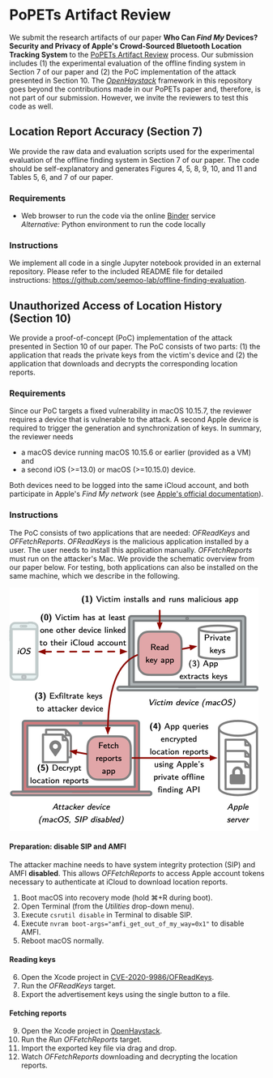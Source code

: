 # PoPETs Artifact Review

We submit the research artifacts of our paper **Who Can _Find My_ Devices? Security and Privacy of Apple's Crowd-Sourced Bluetooth Location Tracking System** to the [PoPETs Artifact Review](https://petsymposium.org/artifacts.php) process.
Our submission includes (1) the experimental evaluation of the offline finding system in Section 7 of our paper and (2) the PoC implementation of the attack presented in Section 10.
The [_OpenHaystack_](README.md) framework in this repository goes beyond the contributions made in our PoPETs paper and, therefore, is not part of our submission. However, we invite the reviewers to test this code as well.

## Location Report Accuracy (Section 7)

We provide the raw data and evaluation scripts used for the experimental evaluation of the offline finding system in Section 7 of our paper.
The code should be self-explanatory and generates Figures 4, 5, 8, 9, 10, and 11 and Tables 5, 6, and 7 of our paper.

### Requirements

- Web browser to run the code via the online [Binder](https://mybinder.org) service  
  _Alternative:_ Python environment to run the code locally

### Instructions

We implement all code in a single Jupyter notebook provided in an external repository. Please refer to the included README file for detailed instructions: https://github.com/seemoo-lab/offline-finding-evaluation.

## Unauthorized Access of Location History (Section 10)

We provide a proof-of-concept (PoC) implementation of the attack presented in Section 10 of our paper.
The PoC consists of two parts: (1) the application that reads the private keys from the victim's device and (2) the application that downloads and decrypts the corresponding location reports.

### Requirements

Since our PoC targets a fixed vulnerability in macOS 10.15.7, the reviewer requires a device that is vulnerable to the attack. A second Apple device is required to trigger the generation and synchronization of keys. In summary, the reviewer needs

- a macOS device running macOS 10.15.6 or earlier (provided as a VM) and
- a second iOS (>=13.0) or macOS (>=10.15.0) device.

Both devices need to be logged into the same iCloud account, and both participate in Apple's _Find My network_ (see [Apple's official documentation](https://support.apple.com/en-us/HT210400)).

### Instructions

The PoC consists of two applications that are needed: _OFReadKeys_ and _OFFetchReports_. _OFReadKeys_ is the malicious application installed by a user. The user needs to install this application manually. _OFFetchReports_ must run on the attacker's Mac. We provide the schematic overview from our paper below.
For testing, both applications can also be installed on the same machine, which we describe in the following.

![Attack flow](Resources/CVE-2020-9986.png)

#### Preparation: disable SIP and AMFI

The attacker machine needs to have system integrity protection (SIP) and AMFI **disabled**. This allows _OFFetchReports_ to access Apple account tokens necessary to authenticate at iCloud to download location reports.

1. Boot macOS into recovery mode (hold ⌘+R during boot).
2. Open Terminal (from the _Utilities_ drop-down menu).
3. Execute `csrutil disable` in Terminal to disable SIP.
4. Execute `nvram boot-args="amfi_get_out_of_my_way=0x1"` to disable AMFI.
5. Reboot macOS normally.

#### Reading keys

6. Open the Xcode project in [CVE-2020-9986/OFReadKeys](CVE-2020-9986/OFReadKeys).
7. Run the _OFReadKeys_ target.
8. Export the advertisement keys using the single button to a file.

#### Fetching reports

9. Open the Xcode project in [OpenHaystack](OpenHaystack).
10. Run the _Run OFFetchReports_ target.
11. Import the exported key file via drag and drop.
12. Watch _OFFetchReports_ downloading and decrypting the location reports.
